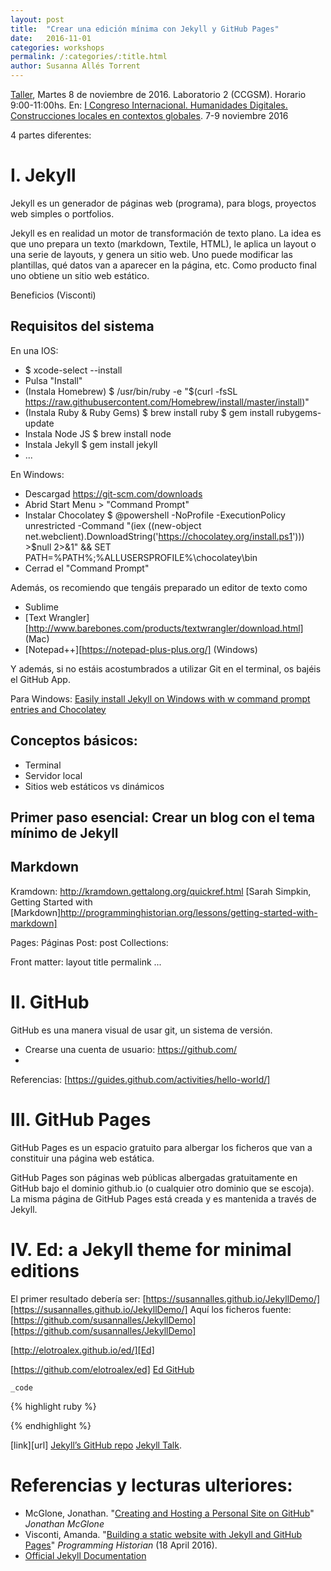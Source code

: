 ```yaml
---
layout: post
title:  "Crear una edición mínima con Jekyll y GitHub Pages"
date:   2016-11-01
categories: workshops
permalink: /:categories/:title.html
author: Susanna Allés Torrent
---
```

[Taller][Taller], Martes 8 de noviembre de 2016. Laboratorio 2 (CCGSM). Horario 9:00-11:00hs. 
En: [I Congreso Internacional. Humanidades Digitales. Construcciones locales en contextos globales][Congreso]. 7-9 noviembre 2016 

4 partes diferentes: 

# I. Jekyll
Jekyll es un generador de páginas web (programa), para blogs, proyectos web simples o portfolios.

Jekyll es en realidad un motor de transformación de texto plano. La idea es que uno prepara un texto (markdown, Textile, HTML), le aplica un layout o una serie de layouts, y genera un sitio web. Uno puede modificar las plantillas, qué datos van a aparecer en la página, etc. Como producto final uno obtiene un sitio web estático.

Beneficios (Visconti)

## Requisitos del sistema

En una IOS:
* $ xcode-select --install
* Pulsa "Install"
* (Instala Homebrew) 
	$ /usr/bin/ruby -e "$(curl -fsSL https://raw.githubusercontent.com/Homebrew/install/master/install)"
* (Instala Ruby & Ruby Gems)
	$ brew install ruby
	$ gem install rubygems-update
* Instala Node JS
	$ brew install node
* Instala Jekyll
	$ gem install jekyll 
* ... 

En Windows: 
* Descargad https://git-scm.com/downloads 
* Abrid Start Menu > "Command Prompt"
* Instalar Chocolatey 
$ @powershell -NoProfile -ExecutionPolicy unrestricted -Command "(iex ((new-object net.webclient).DownloadString('https://chocolatey.org/install.ps1'))) >$null 2>&1" && SET PATH=%PATH%;%ALLUSERSPROFILE%\chocolatey\bin 
* Cerrad el "Command Prompt"

Además, os recomiendo que tengáis preparado un editor de texto como
- Sublime
- [Text Wrangler][http://www.barebones.com/products/textwrangler/download.html] (Mac)
- [Notepad++][https://notepad-plus-plus.org/] (Windows)

Y además, si no estáis acostumbrados a utilizar Git en el terminal, os bajéis el GitHub App. 

Para Windows: 
[Easily install Jekyll on Windows with w command prompt entries and Chocolatey][Bruela]
## Conceptos básicos:
* Terminal 
* Servidor local 
* Sitios web estáticos vs dinámicos 

## Primer paso esencial: Crear un blog con el tema mínimo de Jekyll 


## Markdown 

Kramdown: http://kramdown.gettalong.org/quickref.html
[Sarah Simpkin, Getting Started with [Markdown]http://programminghistorian.org/lessons/getting-started-with-markdown]


Pages: Páginas
Post: post
Collections: 

Front matter: 
	layout
	title
	permalink
	... 

# II. GitHub
GitHub es una manera visual de usar git, un sistema de versión.

- Crearse una cuenta de usuario: https://github.com/ 
- 

Referencias: 
[https://guides.github.com/activities/hello-world/]

# III. GitHub Pages
GitHub Pages es un espacio gratuito para albergar los ficheros que van a constituir una página web estática. 

GitHub Pages son páginas web públicas albergadas gratuitamente en GitHub bajo el dominio github.io (o cualquier otro dominio que se escoja). La misma página de GitHub Pages está creada y es mantenida a través de Jekyll. 

# IV. Ed: a Jekyll theme for minimal editions

El primer resultado debería ser: [https://susannalles.github.io/JekyllDemo/][https://susannalles.github.io/JekyllDemo/]
Aquí los ficheros fuente: [https://github.com/susannalles/JekyllDemo][https://github.com/susannalles/JekyllDemo]

[http://elotroalex.github.io/ed/][Ed]

[https://github.com/elotroalex/ed] [Ed GitHub]

 `_code`

{% highlight ruby %}

{% endhighlight %}

[link][url] 
[Jekyll’s GitHub repo][jekyll-gh]
[Jekyll Talk][jekyll-talk].


# Referencias y lecturas ulteriores: 

* McGlone, Jonathan. "[Creating and Hosting a Personal Site on GitHub][McGlone]" *Jonathan McGlone*
* Visconti, Amanda. "[Building a static website with Jekyll and GitHub Pages][Visconti]" *Programming Historian* (18 April 2016).
* [Official Jekyll Documentation][Jekyll Doc]


[jekyll-docs]: http://jekyllrb.com/docs/home
[jekyll-gh]:   https://github.com/jekyll/jekyll
[jekyll-talk]: https://talk.jekyllrb.com/

[Bruela]: https://davidburela.wordpress.com/2015/11/28/easily-install-jekyll-on-windows-with-3-command-prompt-entries-and-chocolatey/
[Congreso]: http://www.aacademica.org/aahd.congreso
[Ed]: http://elotroalex.github.io/ed/
[Ed GitHub]: https://github.com/elotroalex/ed 
[McGlone]: http://jmcglone.com/guides/github-pages/
[Jekyll Doc]: http://jekyllrb.com/docs/home/
[Taller]: http://www.aacademica.org/aahd.congreso/tabs/program?session=58&block=15&vs=814
[Visconti]: http://programminghistorian.org/lessons/building-static-sites-with-jekyll-github-pages



